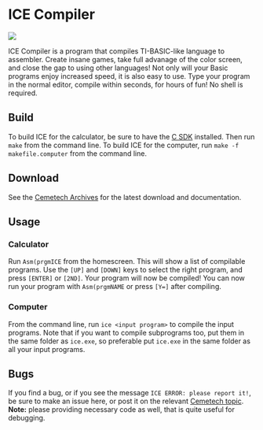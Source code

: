 # ICE Compiler
![](http://i.imgur.com/yLPnSG7.png)

ICE Compiler is a program that compiles TI-BASIC-like language to assembler. Create insane games, take full advanage of the color screen, and close the gap to using other languages! Not only will your Basic programs enjoy increased speed, it is also easy to use. Type your program in the normal editor, compile within seconds, for hours of fun! No shell is required.

## Build
To build ICE for the calculator, be sure to have the [C SDK](https://github.com/CE-Programming/toolchain/releases) installed. Then run `make` from the command line. To build ICE for the computer, run `make -f makefile.computer` from the command line.

## Download
See the [Cemetech Archives](https://www.cemetech.net/programs/index.php?mode=file&path=/84pce/asm/programs/ICECompiler.zip) for the latest download and documentation.

## Usage
### Calculator
Run `Asm(prgmICE` from the homescreen. This will show a list of compilable programs. Use the `[UP]` and `[DOWN]` keys to select the right program, and press `[ENTER]` or `[2ND]`. Your program will now be compiled!  You can now run your program with `Asm(prgmNAME` or press `[Y=]` after compiling.

### Computer
From the command line, run `ice <input program>` to compile the input programs. Note that if you want to compile subprograms too, put them in the same folder as `ice.exe`, so preferable put `ice.exe` in the same folder as all your input programs.

## Bugs
If you find a bug, or if you see the message `ICE ERROR: please report it!`, be sure to make an issue here, or post it on the relevant [Cemetech topic](https://www.cemetech.net/forum/viewtopic.php?t=12616). **Note:** please providing necessary code as well, that is quite useful for debugging.
